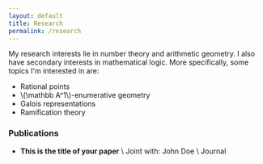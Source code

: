 ```yaml
---
layout: default
title: Research
permalink: /research
---
```

My research interests lie in number theory and arithmetic geometry. I also have secondary interests in mathematical logic. More specifically, some topics I'm interested in are:

- Rational points
- \\(\mathbb A^1\\)-enumerative geometry
- Galois representations
- Ramification theory


### Publications
- **This is the title of your paper** \\
Joint with: John Doe  \\
Journal